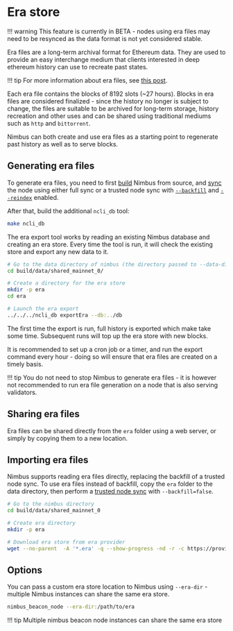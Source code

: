# Era store

!!! warning
    This feature is currently in BETA - nodes using era files may need to be resynced as the data format is not yet considered stable.

Era files are a long-term archival format for Ethereum data. They are used to provide an easy interchange medium that clients interested in deep ethereum history can use to recreate past states.

!!! tip
    For more information about era files, see [this post](https://ethresear.ch/t/era-archival-files-for-block-and-consensus-data/13526).

Each era file contains the blocks of 8192 slots (~27 hours). Blocks in era files are considered finalized - since the history no longer is subject to change, the files are suitable to be archived for long-term storage, history recreation and other uses and can be shared using traditional mediums such as `http` and `bittorrent`.

Nimbus can both create and use era files as a starting point to regenerate past history as well as to serve blocks.

## Generating era files

To generate era files, you need to first [build](./build.md) Nimbus from source, and [sync](./start-syncing.md) the node using either full sync or a trusted node sync with [`--backfill`](./trusted-node-sync.md#delay-block-history-backfill) and [`--reindex`](./trusted-node-sync.md#recreate-historical-state-access-indices) enabled.

After that, build the additional `ncli_db` tool:

```sh
make ncli_db
```

The era export tool works by reading an existing Nimbus database and creating an era store. Every time the tool is run, it will check the existing store and export any new data to it.

```sh
# Go to the data directory of nimbus (the directory passed to --data-dir)
cd build/data/shared_mainnet_0/

# Create a directory for the era store
mkdir -p era
cd era

# Launch the era export
../../../ncli_db exportEra --db:../db
```

The first time the export is run, full history is exported which make take some time. Subsequent runs will top up the era store with new blocks.

It is recommended to set up a cron job or a timer, and run the export command every hour - doing so will ensure that era files are created on a timely basis.

!!! tip
    You do not need to stop Nimbus to generate era files - it is however not recommended to run era file generation on a node that is also serving validators.


## Sharing era files

Era files can be shared directly from the `era` folder using a web server, or simply by copying them to a new location.

## Importing era files

Nimbus supports reading era files directly, replacing the backfill of a trusted node sync. To use era files instead of backfill, copy the `era` folder to the data directory, then perform a [trusted node sync](./trusted-node-sync.md) with `--backfill=false`.

```sh
# Go to the nimbus directory
cd build/data/shared_mainnet_0

# Create era directory
mkdir -p era

# Download era store from era provider
wget --no-parent  -A '*.era' -q --show-progress -nd -r -c https://provider/era
```

## Options

You can pass a custom era store location to Nimbus using `--era-dir` - multiple Nimbus instances can share the same era store.

```sh
nimbus_beacon_node --era-dir:/path/to/era
```

!!! tip
    Multiple nimbus beacon node instances can share the same era store
